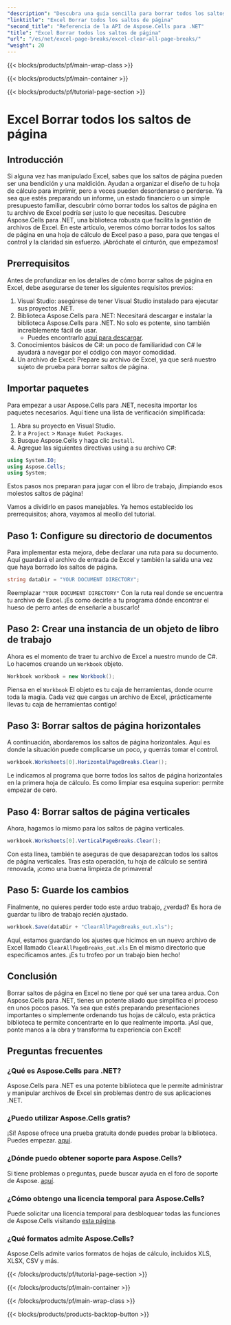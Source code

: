 ```yaml
---
"description": "Descubra una guía sencilla para borrar todos los saltos de página en Excel con Aspose.Cells para .NET. Siga nuestro tutorial paso a paso para obtener resultados rápidos."
"linktitle": "Excel Borrar todos los saltos de página"
"second_title": "Referencia de la API de Aspose.Cells para .NET"
"title": "Excel Borrar todos los saltos de página"
"url": "/es/net/excel-page-breaks/excel-clear-all-page-breaks/"
"weight": 20
---
```


{{< blocks/products/pf/main-wrap-class >}}

{{< blocks/products/pf/main-container >}}

{{< blocks/products/pf/tutorial-page-section >}}

# Excel Borrar todos los saltos de página

## Introducción

Si alguna vez has manipulado Excel, sabes que los saltos de página pueden ser una bendición y una maldición. Ayudan a organizar el diseño de tu hoja de cálculo para imprimir, pero a veces pueden desordenarse o perderse. Ya sea que estés preparando un informe, un estado financiero o un simple presupuesto familiar, descubrir cómo borrar todos los saltos de página en tu archivo de Excel podría ser justo lo que necesitas. Descubre Aspose.Cells para .NET, una biblioteca robusta que facilita la gestión de archivos de Excel. En este artículo, veremos cómo borrar todos los saltos de página en una hoja de cálculo de Excel paso a paso, para que tengas el control y la claridad sin esfuerzo. ¡Abróchate el cinturón, que empezamos!

## Prerrequisitos

Antes de profundizar en los detalles de cómo borrar saltos de página en Excel, debe asegurarse de tener los siguientes requisitos previos:

1. Visual Studio: asegúrese de tener Visual Studio instalado para ejecutar sus proyectos .NET.
2. Biblioteca Aspose.Cells para .NET: Necesitará descargar e instalar la biblioteca Aspose.Cells para .NET. No solo es potente, sino también increíblemente fácil de usar.
   - Puedes encontrarlo [aquí para descargar](https://releases.aspose.com/cells/net/).
3. Conocimientos básicos de C#: un poco de familiaridad con C# le ayudará a navegar por el código con mayor comodidad.
4. Un archivo de Excel: Prepare su archivo de Excel, ya que será nuestro sujeto de prueba para borrar saltos de página.

## Importar paquetes

Para empezar a usar Aspose.Cells para .NET, necesita importar los paquetes necesarios. Aquí tiene una lista de verificación simplificada:

1. Abra su proyecto en Visual Studio.
2. Ir a `Project` > `Manage NuGet Packages`.
3. Busque Aspose.Cells y haga clic `Install`.
4. Agregue las siguientes directivas using a su archivo C#:

```csharp
using System.IO;
using Aspose.Cells;
using System;
```

Estos pasos nos preparan para jugar con el libro de trabajo, ¡limpiando esos molestos saltos de página!

Vamos a dividirlo en pasos manejables. Ya hemos establecido los prerrequisitos; ahora, vayamos al meollo del tutorial.

## Paso 1: Configure su directorio de documentos

Para implementar esta mejora, debe declarar una ruta para su documento. Aquí guardará el archivo de entrada de Excel y también la salida una vez que haya borrado los saltos de página.

```csharp
string dataDir = "YOUR DOCUMENT DIRECTORY";
```
Reemplazar `"YOUR DOCUMENT DIRECTORY"` Con la ruta real donde se encuentra tu archivo de Excel. ¡Es como decirle a tu programa dónde encontrar el hueso de perro antes de enseñarle a buscarlo!

## Paso 2: Crear una instancia de un objeto de libro de trabajo

Ahora es el momento de traer tu archivo de Excel a nuestro mundo de C#. Lo hacemos creando un `Workbook` objeto.

```csharp
Workbook workbook = new Workbook();
```
Piensa en el `Workbook` El objeto es tu caja de herramientas, donde ocurre toda la magia. Cada vez que cargas un archivo de Excel, ¡prácticamente llevas tu caja de herramientas contigo!

## Paso 3: Borrar saltos de página horizontales

A continuación, abordaremos los saltos de página horizontales. Aquí es donde la situación puede complicarse un poco, y querrás tomar el control.

```csharp
workbook.Worksheets[0].HorizontalPageBreaks.Clear();
```
Le indicamos al programa que borre todos los saltos de página horizontales en la primera hoja de cálculo. Es como limpiar esa esquina superior: permite empezar de cero.

## Paso 4: Borrar saltos de página verticales

Ahora, hagamos lo mismo para los saltos de página verticales.

```csharp
workbook.Worksheets[0].VerticalPageBreaks.Clear();
```
Con esta línea, también te aseguras de que desaparezcan todos los saltos de página verticales. Tras esta operación, tu hoja de cálculo se sentirá renovada, ¡como una buena limpieza de primavera!

## Paso 5: Guarde los cambios

Finalmente, no quieres perder todo este arduo trabajo, ¿verdad? Es hora de guardar tu libro de trabajo recién ajustado.

```csharp
workbook.Save(dataDir + "ClearAllPageBreaks_out.xls");
```
Aquí, estamos guardando los ajustes que hicimos en un nuevo archivo de Excel llamado `ClearAllPageBreaks_out.xls` En el mismo directorio que especificamos antes. ¡Es tu trofeo por un trabajo bien hecho!

## Conclusión

Borrar saltos de página en Excel no tiene por qué ser una tarea ardua. Con Aspose.Cells para .NET, tienes un potente aliado que simplifica el proceso en unos pocos pasos. Ya sea que estés preparando presentaciones importantes o simplemente ordenando tus hojas de cálculo, esta práctica biblioteca te permite concentrarte en lo que realmente importa. ¡Así que, ponte manos a la obra y transforma tu experiencia con Excel!

## Preguntas frecuentes

### ¿Qué es Aspose.Cells para .NET?
Aspose.Cells para .NET es una potente biblioteca que le permite administrar y manipular archivos de Excel sin problemas dentro de sus aplicaciones .NET.

### ¿Puedo utilizar Aspose.Cells gratis?
¡Sí! Aspose ofrece una prueba gratuita donde puedes probar la biblioteca. Puedes empezar. [aquí](https://releases.aspose.com/).

### ¿Dónde puedo obtener soporte para Aspose.Cells?
Si tiene problemas o preguntas, puede buscar ayuda en el foro de soporte de Aspose. [aquí](https://forum.aspose.com/c/cells/9).

### ¿Cómo obtengo una licencia temporal para Aspose.Cells?
Puede solicitar una licencia temporal para desbloquear todas las funciones de Aspose.Cells visitando [esta página](https://purchase.aspose.com/temporary-license/).

### ¿Qué formatos admite Aspose.Cells?
Aspose.Cells admite varios formatos de hojas de cálculo, incluidos XLS, XLSX, CSV y más.

{{< /blocks/products/pf/tutorial-page-section >}}

{{< /blocks/products/pf/main-container >}}

{{< /blocks/products/pf/main-wrap-class >}}

{{< blocks/products/products-backtop-button >}}